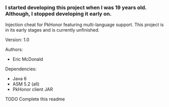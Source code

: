 ### I started developing this project when I was 19 years old. Although, I stopped developing it early on. ###

Injection cheat for PkHonor featuring multi-language support. This project is in its early stages and is currently unfinished.

Version: 1.0

Authors:

* Eric McDonald

Dependencies: 

* Java 6
* ASM 5.2 (all)
* PkHonor client JAR

TODO Complete this readme